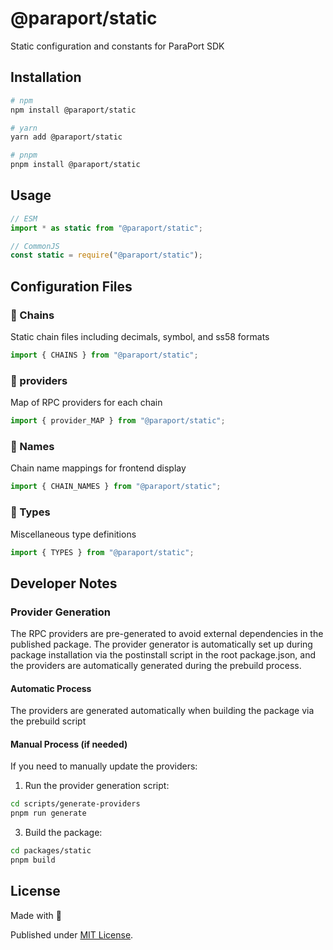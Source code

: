# @paraport/static

Static configuration and constants for ParaPort SDK

## Installation

```bash
# npm
npm install @paraport/static

# yarn
yarn add @paraport/static

# pnpm
pnpm install @paraport/static
```

## Usage

```js
// ESM
import * as static from "@paraport/static";

// CommonJS
const static = require("@paraport/static");
```

## Configuration Files

### 🔧 Chains
Static chain files including decimals, symbol, and ss58 formats
```js
import { CHAINS } from "@paraport/static";
```

### 🔧 providers
Map of RPC providers for each chain
```js
import { provider_MAP } from "@paraport/static";
```

### 🔧 Names
Chain name mappings for frontend display
```js
import { CHAIN_NAMES } from "@paraport/static";
```

### 🔧 Types
Miscellaneous type definitions
```js
import { TYPES } from "@paraport/static";
```

## Developer Notes

### Provider Generation

The RPC providers are pre-generated to avoid external dependencies in the published package. The provider generator is automatically set up during package installation via the postinstall script in the root package.json, and the providers are automatically generated during the prebuild process.

#### Automatic Process

The providers are generated automatically when building the package via the prebuild script

#### Manual Process (if needed)

If you need to manually update the providers:

1. Run the provider generation script:
```bash
cd scripts/generate-providers
pnpm run generate
```

3. Build the package:
```bash
cd packages/static
pnpm build
```

## License

Made with 💛

Published under [MIT License](LICENSE).
